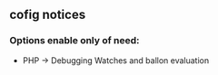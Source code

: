 ## cofig notices 
### Options enable only of need:
* PHP -> Debugging Watches and ballon evaluation

